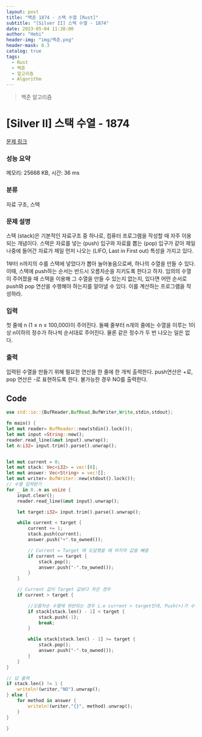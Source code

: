 ```yaml
---
layout: post
title: "백준 1874 - 스택 수열 [Rust]"
subtitle: "[Silver II] 스택 수열 - 1874"
date: 2023-05-04 11:38:00
author: "Hebi"
header-img: "img/백준.png"
header-mask: 0.3
catalog: true
tags:
  - Rust
  - 백준
  - 알고리즘
  - Algorithm
---
```


> 백준 알고리즘

# [Silver II] 스택 수열 - 1874

[문제 링크](https://www.acmicpc.net/problem/1874)

### 성능 요약

메모리: 25668 KB, 시간: 36 ms

### 분류

자료 구조, 스택

### 문제 설명

<p>스택 (stack)은 기본적인 자료구조 중 하나로, 컴퓨터 프로그램을 작성할 때 자주 이용되는 개념이다. 스택은 자료를 넣는 (push) 입구와 자료를 뽑는 (pop) 입구가 같아 제일 나중에 들어간 자료가 제일 먼저 나오는 (LIFO, Last in First out) 특성을 가지고 있다.</p>

<p>1부터 n까지의 수를 스택에 넣었다가 뽑아 늘어놓음으로써, 하나의 수열을 만들 수 있다. 이때, 스택에 push하는 순서는 반드시 오름차순을 지키도록 한다고 하자. 임의의 수열이 주어졌을 때 스택을 이용해 그 수열을 만들 수 있는지 없는지, 있다면 어떤 순서로 push와 pop 연산을 수행해야 하는지를 알아낼 수 있다. 이를 계산하는 프로그램을 작성하라.</p>

### 입력

 <p>첫 줄에 n (1 ≤ n ≤ 100,000)이 주어진다. 둘째 줄부터 n개의 줄에는 수열을 이루는 1이상 n이하의 정수가 하나씩 순서대로 주어진다. 물론 같은 정수가 두 번 나오는 일은 없다.</p>

### 출력

 <p>입력된 수열을 만들기 위해 필요한 연산을 한 줄에 한 개씩 출력한다. push연산은 +로, pop 연산은 -로 표현하도록 한다. 불가능한 경우 NO를 출력한다.</p>

## Code

```rs
use std::io::{BufReader,BufRead,BufWriter,Write,stdin,stdout};

fn main() {
let mut reader= BufReader::new(stdin().lock());
let mut input =String::new();
reader.read_line(&mut input).unwrap();
let n:i32= input.trim().parse().unwrap();


let mut current = 0;
let mut stack: Vec<i32> = vec![0];
let mut answer: Vec<String> = vec![];
let mut writer= BufWriter::new(stdout().lock());
// 수열 입력받기
for _ in 0..n as usize {
    input.clear();
    reader.read_line(&mut input).unwrap();

    let target:i32= input.trim().parse().unwrap();

    while current < target {
        current += 1;
        stack.push(current);
        answer.push("+".to_owned());

        // Current = Target 에 도달했을 때 마지막 값을 빼줌
        if current == target {
            stack.pop();
            answer.push("-".to_owned());
        }
    }

    // Current 값이 Target 값보다 작은 경우
    if current > target {

        //오름차순 수열에 위반되는 경우 i.e current > target인데, Push(+)가 수행되는 경우
        if stack[stack.len() - 1] < target {
            stack.push(-1);
            break;
        }

        while stack[stack.len() - 1] >= target {
            stack.pop();
            answer.push("-".to_owned());
        }
    }
}

// 답 출력
if stack.len() != 1 {
    writeln!(writer,"NO").unwrap();
} else {
    for method in answer {
        writeln!(writer,"{}", method).unwrap();
    }
}

}
```
